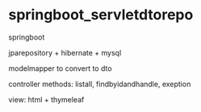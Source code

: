 # springboot_servletdtorepo

springboot 

jparepository + hibernate + mysql

modelmapper to convert to dto

controller methods: listall, findbyidandhandle, exeption

view: html + thymeleaf
